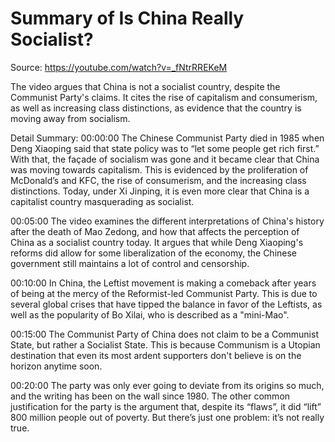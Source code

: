 # Summary of Is China Really Socialist?

Source: https://youtube.com/watch?v=_fNtrRREKeM

The video argues that China is not a socialist country, despite the Communist Party's claims. It cites the rise of capitalism and consumerism, as well as increasing class distinctions, as evidence that the country is moving away from socialism.

Detail Summary: 
00:00:00
The Chinese Communist Party died in 1985 when Deng Xiaoping said that state policy was to “let some people get rich first.” With that, the façade of socialism was gone and it became clear that China was moving towards capitalism. This is evidenced by the proliferation of McDonald’s and KFC, the rise of consumerism, and the increasing class distinctions. Today, under Xi Jinping, it is even more clear that China is a capitalist country masquerading as socialist.

00:05:00
The video examines the different interpretations of China's history after the death of Mao Zedong, and how that affects the perception of China as a socialist country today. It argues that while Deng Xiaoping's reforms did allow for some liberalization of the economy, the Chinese government still maintains a lot of control and censorship.

00:10:00
In China, the Leftist movement is making a comeback after years of being at the mercy of the Reformist-led Communist Party. This is due to several global crises that have tipped the balance in favor of the Leftists, as well as the popularity of Bo Xilai, who is described as a "mini-Mao".

00:15:00
The Communist Party of China does not claim to be a Communist State, but rather a Socialist State. This is because Communism is a Utopian destination that even its most ardent supporters don't believe is on the horizon anytime soon.

00:20:00
The party was only ever going to deviate from its origins so much, and the writing has been on the wall since 1980. The other common justification for the party is the argument that, despite its “flaws”, it did “lift” 800 million people out of poverty. But there’s just one problem: it’s not really true.

